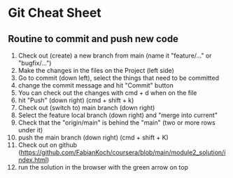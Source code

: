 # Git Cheat Sheet

## Routine to commit and push new code

1. Check out (create) a new branch from main (name it "feature/..." or "bugfix/...")
2. Make the changes in the files on the Project (left side)
3. Go to commit (down left), select the things that need to be committed 
4. change the commit message and hit "Commit" button
5. You can check out the changes with cmd + d when on the file
6. hit "Push" (down right) (cmd + shift + k)
7. Check out (switch to) main branch (down right)
8. Select the feature local branch (down right) and "merge into current"
9. Check that the "origin/main" is behind the "main" (two or more rows under it)
10. push the main branch (down right) (cmd + shift + K)
11. Check out on github (https://github.com/FabianKoch/coursera/blob/main/module2_solution/index.html)
12. run the solution in the browser with the green arrow on top